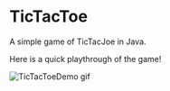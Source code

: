 # TicTacToe
A simple game of TicTacJoe in Java.

Here is a quick playthrough of the game!

![TicTacToeDemo gif](https://user-images.githubusercontent.com/91184284/229703311-da007f9a-ea7c-4629-a577-32b01e902073.gif)
